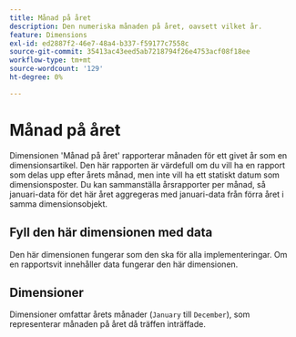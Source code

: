 ```yaml
---
title: Månad på året
description: Den numeriska månaden på året, oavsett vilket år.
feature: Dimensions
exl-id: ed2887f2-46e7-48a4-b337-f59177c7558c
source-git-commit: 35413ac43eed5ab7218794f26e4753acf08f18ee
workflow-type: tm+mt
source-wordcount: '129'
ht-degree: 0%

---
```


# Månad på året

Dimensionen &#39;Månad på året&#39; rapporterar månaden för ett givet år som en dimensionsartikel. Den här rapporten är värdefull om du vill ha en rapport som delas upp efter årets månad, men inte vill ha ett statiskt datum som dimensionsposter. Du kan sammanställa årsrapporter per månad, så januari-data för det här året aggregeras med januari-data från förra året i samma dimensionsobjekt.

## Fyll den här dimensionen med data

Den här dimensionen fungerar som den ska för alla implementeringar. Om en rapportsvit innehåller data fungerar den här dimensionen.

## Dimensioner

Dimensioner omfattar årets månader (`January` till `December`), som representerar månaden på året då träffen inträffade.
